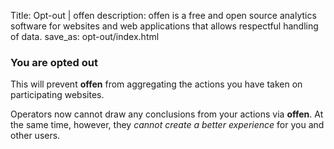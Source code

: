 Title: Opt-out | offen
description: offen is a free and open source analytics software for websites and web applications that allows respectful handling of data.
save_as: opt-out/index.html

### You are opted out

This will prevent __offen__ from aggregating the actions you have taken on participating websites.

Operators now cannot draw any conclusions from your actions via __offen__. At the same time, however, they *cannot create a better experience* for you and other users.

<script>
  var vault = document.createElement('iframe')
  vault.style.display = 'none'
  vault.setAttribute('width', '0')
  vault.setAttribute('height', '0')
  vault.setAttribute('frameBorder', '0')
  vault.setAttribute('scrolling', 'no')
  vault.addEventListener('load', function (e) {
    vault.contentWindow.postMessage({
      type: 'OPTOUT',
      payload: {
        status: true
      }
    }, '*')
  })
  vault.src = 'https://vault-alpha.offen.dev'
  document.body.append(vault)
</script>
